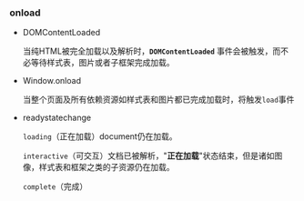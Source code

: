 ###  onload

* DOMContentLoaded

  当纯HTML被完全加载以及解析时，**`DOMContentLoaded`** 事件会被触发，而不必等待样式表，图片或者子框架完成加载。

* Window.onload

  当整个页面及所有依赖资源如样式表和图片都已完成加载时，将触发`load`事件

* readystatechange

   `loading`（正在加载）document仍在加载。

  `interactive`（可交互）文档已被解析，"**正在加载**"状态结束，但是诸如图像，样式表和框架之类的子资源仍在加载。

    `complete`（完成）



